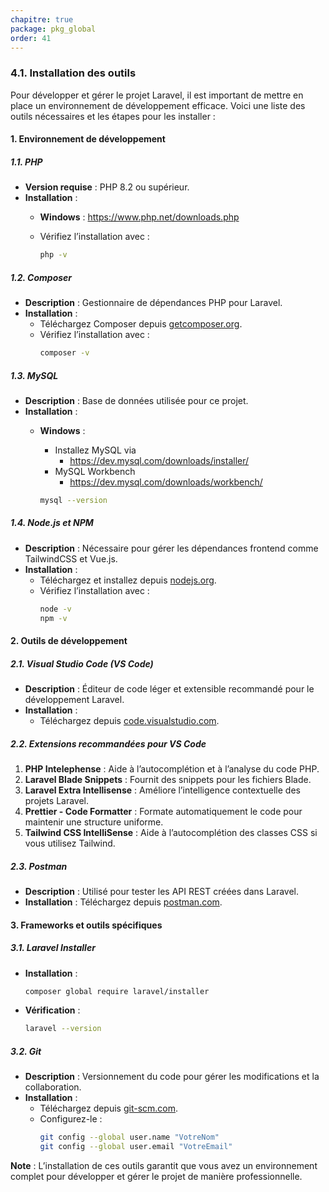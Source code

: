 ```yaml
---
chapitre: true
package: pkg_global
order: 41
---
```


### **4.1. Installation des outils**

Pour développer et gérer le projet Laravel, il est important de mettre en place un environnement de développement efficace. Voici une liste des outils nécessaires et les étapes pour les installer :



#### **1. Environnement de développement**

##### **1.1. PHP**

- **Version requise** : PHP 8.2 ou supérieur.  
- **Installation** :
  - **Windows** : https://www.php.net/downloads.php

  - Vérifiez l’installation avec :  
    ```bash
    php -v
    ```

##### **1.2. Composer**
- **Description** : Gestionnaire de dépendances PHP pour Laravel.  
- **Installation** :
  - Téléchargez Composer depuis [getcomposer.org](https://getcomposer.org/).
  - Vérifiez l’installation avec :  
    ```bash
    composer -v
    ```

##### **1.3. MySQL**
- **Description** : Base de données utilisée pour ce projet.  
- **Installation** :
  - **Windows** : 
    - Installez MySQL via  
      - https://dev.mysql.com/downloads/installer/
    - MySQL Workbench
      - https://dev.mysql.com/downloads/workbench/

    ```bash
    mysql --version
    ```

##### **1.4. Node.js et NPM**
- **Description** : Nécessaire pour gérer les dépendances frontend comme TailwindCSS et Vue.js.  
- **Installation** :
  - Téléchargez et installez depuis [nodejs.org](https://nodejs.org/).
  - Vérifiez l’installation avec :  
    ```bash
    node -v
    npm -v
    ```



#### **2. Outils de développement**

##### **2.1. Visual Studio Code (VS Code)**
- **Description** : Éditeur de code léger et extensible recommandé pour le développement Laravel.  
- **Installation** :
  - Téléchargez depuis [code.visualstudio.com](https://code.visualstudio.com/).

##### **2.2. Extensions recommandées pour VS Code**
1. **PHP Intelephense** : Aide à l’autocomplétion et à l’analyse du code PHP.
2. **Laravel Blade Snippets** : Fournit des snippets pour les fichiers Blade.
3. **Laravel Extra Intellisense** : Améliore l’intelligence contextuelle des projets Laravel.
4. **Prettier - Code Formatter** : Formate automatiquement le code pour maintenir une structure uniforme.
5. **Tailwind CSS IntelliSense** : Aide à l’autocomplétion des classes CSS si vous utilisez Tailwind.

##### **2.3. Postman**
- **Description** : Utilisé pour tester les API REST créées dans Laravel.  
- **Installation** : Téléchargez depuis [postman.com](https://www.postman.com/).



#### **3. Frameworks et outils spécifiques**

##### **3.1. Laravel Installer**
- **Installation** :  
  ```bash
  composer global require laravel/installer
  ```
- **Vérification** :  
  ```bash
  laravel --version
  ```


##### **3.2. Git**
- **Description** : Versionnement du code pour gérer les modifications et la collaboration.  
- **Installation** :
  - Téléchargez depuis [git-scm.com](https://git-scm.com/).
  - Configurez-le :  
    ```bash
    git config --global user.name "VotreNom"
    git config --global user.email "VotreEmail"
    ```






**Note** : L’installation de ces outils garantit que vous avez un environnement complet pour développer et gérer le projet de manière professionnelle.